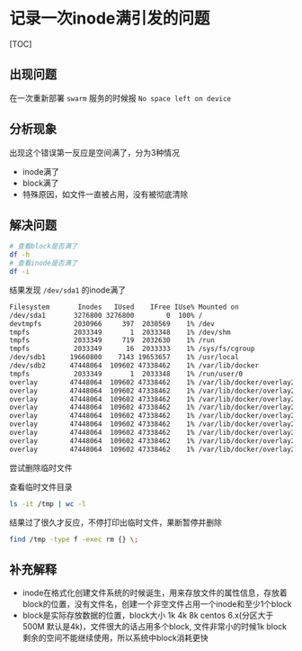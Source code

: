 # 记录一次inode满引发的问题

[TOC]

## 出现问题

在一次重新部署 `swarm` 服务的时候报 `No space left on device`

## 分析现象

出现这个错误第一反应是空间满了，分为3种情况

- inode满了
- block满了
- 特殊原因，如文件一直被占用，没有被彻底清除

## 解决问题

```sh
# 查看block是否满了
df -h
# 查看inode是否满了
df -i
```

结果发现 `/dev/sda1` 的inode满了

```sh
Filesystem       Inodes   IUsed    IFree IUse% Mounted on
/dev/sda1       3276800 3276800        0  100% /
devtmpfs        2030966     397  2030569    1% /dev
tmpfs           2033349       1  2033348    1% /dev/shm
tmpfs           2033349     719  2032630    1% /run
tmpfs           2033349      16  2033333    1% /sys/fs/cgroup
/dev/sdb1      19660800    7143 19653657    1% /usr/local
/dev/sdb2      47448064  109602 47338462    1% /var/lib/docker
tmpfs           2033349       1  2033348    1% /run/user/0
overlay        47448064  109602 47338462    1% /var/lib/docker/overlay2/b0db4ebc4d91cb9793a06b21d80665361b12ec36b3682b3b2d3b823d3cf87a38/merged
overlay        47448064  109602 47338462    1% /var/lib/docker/overlay2/1d8e01c2aed1bb35cd05380b1f4a685fad97fa079977d90cc67a7f16a1a02e70/merged
overlay        47448064  109602 47338462    1% /var/lib/docker/overlay2/48db73ebdb51400a3d8340065f287e446492f33e3902e73ba9c6aab0a53316a9/merged
overlay        47448064  109602 47338462    1% /var/lib/docker/overlay2/e11432d2296ebedd11824674798ddd2e576d9d9afb3237a9cd2ab090923e9dfb/merged
overlay        47448064  109602 47338462    1% /var/lib/docker/overlay2/776ea82e054c7b89cb684bda8d6fb423be84c267c27bf9bb8e7c1c9ef2534e64/merged
overlay        47448064  109602 47338462    1% /var/lib/docker/overlay2/4b476389c034820b1b726ac6164b429690f2e987d567fd1ba03bb07264d874c4/merged
overlay        47448064  109602 47338462    1% /var/lib/docker/overlay2/41b88172cd4f4925c5165721d37537e736d3a208dcb20810a9b2992f855ba3b4/merged
overlay        47448064  109602 47338462    1% /var/lib/docker/overlay2/a27b1175e4ea60f7712ecf91ca54f3dc89412b5c0aef9e9dd1e6186b610063b8/merged
overlay        47448064  109602 47338462    1% /var/lib/docker/overlay2/e83b0d1b604090f0448c6a30f1a20613f1e733cf1b3fe26e76ec95803f2d4b47/merged
```

尝试删除临时文件

查看临时文件目录

```sh
ls -it /tmp | wc -l
```

结果过了很久才反应，不停打印出临时文件，果断暂停并删除

```sh
find /tmp -type f -exec rm {} \;
```

## 补充解释

- inode在格式化创建文件系统的时候诞生，用来存放文件的属性信息，存放着block的位置，没有文件名，创建一个非空文件占用一个inode和至少1个block
- block是实际存放数据的位置，block大小 1k 4k 8k centos 6.x(分区大于500M 默认是4k)，文件很大的话占用多个block, 文件非常小的时候1k block剩余的空间不能继续使用，所以系统中block消耗更快